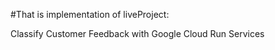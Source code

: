 #That is implementation of liveProject:

Classify Customer Feedback with Google Cloud Run Services

